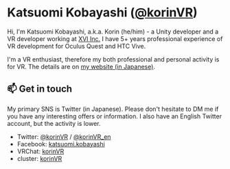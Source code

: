 # Katsuomi Kobayashi (<a href="https://twitter.com/korinVR">@korinVR</a>)

Hi, I'm Katsuomi Kobayashi, a.k.a. Korin (he/him) - a Unity developer and a VR developer working at <a href="https://www.xvi.co.jp/">XVI Inc.</a> I have 5+ years professional experience of VR development for Oculus Quest and HTC Vive.

I'm a VR enthusiast, therefore my both professional and personal activity is for VR. The details are on <a href="https://framesynthesis.jp/about/">my website (in Japanese)</a>.

## 📫  Get in touch

My primary SNS is Twitter (in Japanese). Please don't hesitate to DM me if you have any interesting offers or information. I also have an English Twitter account, but the activity is lower.

- Twitter: <a href="https://twitter.com/korinVR">@korinVR</a> / <a href="https://twitter.com/korinVR_en">@korinVR_en</a>
- Facebook: <a href="https://www.facebook.com/katsuomi.kobayashi">katsuomi.kobayashi</a>
- VRChat: <a href="https://vrchat.com/home/user/usr_fd220e88-d377-4c14-8d2a-0c691e2d0872">korinVR</a>
- cluster: <a href="https://cluster.mu/u/korinVR">korinVR</a>

<!--
**korinVR/korinVR** is a ✨ _special_ ✨ repository because its `README.md` (this file) appears on your GitHub profile.

Here are some ideas to get you started:

- 🔭 I’m currently working on ...
- 🌱 I’m currently learning ...
- 👯 I’m looking to collaborate on ...
- 🤔 I’m looking for help with ...
- 💬 Ask me about ...
- 📫 How to reach me: ...
- 😄 Pronouns: ...
- ⚡ Fun fact: ...
-->
